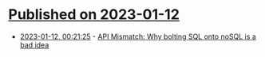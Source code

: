 # [Published on 2023-01-12](index.md)

* [2023-01-12, 00:21:25](https://news.ycombinator.com/item?id=34347183) - [API Mismatch: Why bolting SQL onto noSQL is a bad idea](https://www.chrisarmstrong.dev/posts/api-mismatch--why-bolting-sql-onto-nosql-is-a-bad-idea)
